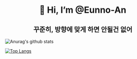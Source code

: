 <div align=center><h1>👋 Hi, I’m @Eunno-An </h1><h2> 꾸준히, 방향에 맞게 하면 안될건 없어</h2></div>

![Anurag's github stats](https://github-readme-stats.vercel.app/api?username=Eunno-An&show_icons=true&theme=radical) 

[![Top Langs](https://github-readme-stats.vercel.app/api/top-langs/?username=Eunno-An&layout=compact&theme=dracula)](https://github.com/Eunno-An)





<!--
**Eunno-An/Eunno-An** is a ✨ _special_ ✨ repository because its `README.md` (this file) appears on your GitHub profile.

Here are some ideas to get you started:

- 🔭 I’m currently working on ...
- 🌱 I’m currently learning ...
- 👯 I’m looking to collaborate on ...
- 🤔 I’m looking for help with ...
- 💬 Ask me about ...
- 📫 How to reach me: ...
- 😄 Pronouns: ...
- ⚡ Fun fact: ...
-->
